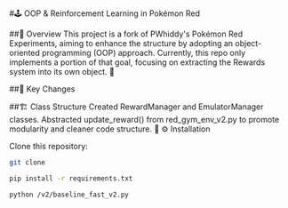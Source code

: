#🕹️ OOP & Reinforcement Learning in Pokémon Red


##📜 Overview
This project is a fork of PWhiddy's Pokémon Red Experiments, aiming to enhance the structure by adopting an object-oriented programming (OOP) approach. Currently, this repo only implements a portion of that goal, focusing on extracting the Rewards system into its own object. 🎯

##🔑 Key Changes

##🏗️ Class Structure
Created RewardManager and EmulatorManager classes.
Abstracted update_reward() from red_gym_env_v2.py to promote modularity and cleaner code structure. 📐
⚙️ Installation

Clone this repository:

```bash
git clone
```


```bash
pip install -r requirements.txt
```

```bash
python /v2/baseline_fast_v2.py
```


